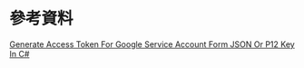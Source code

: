# 參考資料

[Generate Access Token For Google Service Account Form JSON Or P12 Key In C#](https://www.c-sharpcorner.com/article/retrieve-access-token-for-google-service-account-form-json-or-p12-key-in-c-sharp/)
